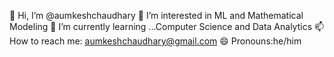 👋 Hi, I’m @aumkeshchaudhary
👀 I’m interested in ML and Mathematical Modeling
🌱 I’m currently learning ...Computer Science and Data Analytics
📫 How to reach me: aumkeshchaudhary@gmail.com
😄 Pronouns:he/him
